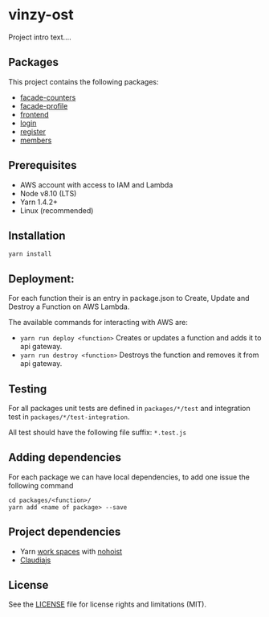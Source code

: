 # vinzy-ost

Project intro text....

## Packages
This project contains the following packages:

- [facade-counters](packages/facade-counters/README.md)
- [facade-profile](packages/facade-profile/README.md)
- [frontend](packages/frontend/README.md)
- [login](packages/login/README.md)
- [register](packages/register/README.md)
- [members](packages/members/README.md)

## Prerequisites
- AWS account with access to IAM and Lambda
- Node v8.10 (LTS)
- Yarn 1.4.2+
- Linux (recommended)

## Installation

```
yarn install
```

## Deployment:
For each function their is an entry in package.json to Create, Update and Destroy a Function on AWS Lambda.

The available commands for interacting with AWS are:

- `yarn run deploy <function>` Creates or updates a function and adds it to api gateway.
- `yarn run destroy <function>` Destroys the function and removes it from api gateway.

## Testing
For all packages unit tests are defined in `packages/*/test` and integration test in `packages/*/test-integration`.

All test should have the following file suffix: `*.test.js`

## Adding dependencies
For each package we can have local dependencies, to add one issue the following command

```
cd packages/<function>/
yarn add <name of package> --save
```

## Project dependencies
- Yarn [work spaces](https://yarnpkg.com/blog/2017/08/02/introducing-workspaces/) with [nohoist](https://yarnpkg.com/blog/2018/02/15/nohoist/)
- [Claudiajs](https://claudiajs.com/)

## License
See the [LICENSE](LICENSE) file for license rights and limitations (MIT).
